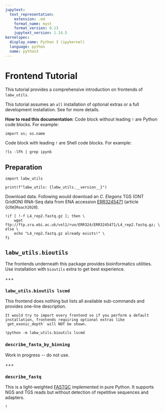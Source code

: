 ```yaml
---
jupytext:
  text_representation:
    extension: .md
    format_name: myst
    format_version: 0.13
    jupytext_version: 1.14.5
kernelspec:
  display_name: Python 3 (ipykernel)
  language: python
  name: python3
---
```


# Frontend Tutorial

This tutorial provides a comprehensive introduction on frontends of `labw_utils`.

This tutorial assumes an `all` installation of optional extras or a full development installation. See [](../installation/index) for more details.

**How to read this documentation**: Code block without leading `!` are Python code blocks. For example:

```{code-cell}
import os; os.name
```

Code block with leading `!` are Shell code blocks. For example:

```{code-cell}
!ls -lFh | grep ipynb
```

## Preparation

```{code-cell}
import labw_utils

print(f"labw_utils: {labw_utils.__version__}")
```

Download data. Following would download an _C. Elegans_ TGS (ONT GridION) RNA-Seq data from ENA accession [ERR3245471](https://www.ebi.ac.uk/ena/browser/view/ERR3245471) (article {cite}`Roach2020`).

```{code-cell}
!if [ !-f L4_rep2.fastq.gz ]; then \
    wget ftp://ftp.sra.ebi.ac.uk/vol1/run/ERR324/ERR3245471/L4_rep2.fastq.gz; \
else \
    echo "L4_rep2.fastq.gz already exists!" \
fi
```

## `labw_utils.bioutils`

The frontends underneath this package provides bioinformatics utilities. Use installation with `bioutils` extra to get best experience.

+++

### `labw_utils.bioutils lscmd`

This frontend does nothing but lists all available sub-commands and provides one-line description.

```{warning}
It would try to import every frontend so if you perform a default installation, frontends requiring optional extras like `get_exonic_depth` will NOT be shown.
```

```{code-cell}
!python -m labw_utils.bioutils lscmd
```

### `describe_fasta_by_binning`

Work in progress -- do not use.

+++

### `describe_fastq`

This is a light-weighted [FASTQC](http://www.bioinformatics.babraham.ac.uk/projects/fastqc/) implemented in pure Python. It supports NGS and TGS reads but without detection of repetitive sequences and adapters.

```{code-cell}
!
```
